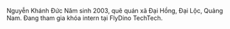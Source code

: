 Nguyễn Khánh Đức
Năm sinh 2003, quê quán xã Đại Hồng, Đại Lộc, Quảng Nam.
Đang tham gia khóa intern tại FlyDino TechTech.